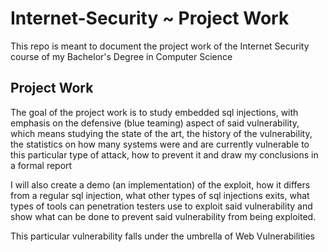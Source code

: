 # Internet-Security ~ Project Work

This repo is meant to document the project work of the Internet Security course of my Bachelor's Degree in Computer Science

## Project Work

The goal of the project work is to study embedded sql injections, with emphasis on the defensive (blue teaming) aspect of said vulnerability, which means studying the state of the art, the history of the vulnerability, the statistics on how many systems were and are currently vulnerable to this particular type of attack, how to prevent it and draw my conclusions in a formal report

I will also create a demo (an implementation) of the exploit, how it differs from a regular sql injection, what other types of sql injections exits, what types of tools can penetration testers use to exploit said vulnerability and show what can be done to prevent said vulnerability from being exploited.

This particular vulnerability falls under the umbrella of Web Vulnerabilities
